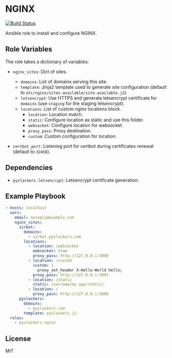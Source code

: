 NGINX
=========

[![Build Status](https://travis-ci.org/pyslackers/ansible-role-nginx.svg?branch=master)](https://travis-ci.org/pyslackers/ansible-role-nginx)

Ansible role to install and configure NGINX.

Role Variables
--------------

The role takes a dictionary of variables:

* `nginx_sites`: Dict of sites.
    * `domains`: List of domains serving this site.
    * `template`: Jinja2 template used to generate site configuration (default to `etc/nginx/sites-available/site-available.j2`).
    * `letsencrypt`: Use HTTPS and generate letsencrypt certificate for `domains` (use `staging` for the staging letsencrypt).
    * `locations`: List of custom nginx locations block.
        * `location`: Location match.
        * `static`: Configure location as static and use this folder.
        * `websocket`: Configure location for websocket.
        * `proxy_pass`: Proxy destination.
        * `custom`: Custom configuration for location.
        
* `certbot_port`: Listening port for certbot during certificates renewal (default to `32456`).

Dependencies
------------

* `pyslackers.letsencrypt`: Letsencrypt certificate generation.


Example Playbook
----------------

```yaml
- hosts: localhost
  vars:
    email: noreply@example.com
    nginx_sites:
      sirbot:
        domains:
          - sirbot.pyslackers.com
        locations:
          - location: /websocket
            websocket: true
            proxy_pass: http://127.0.0.1:5000
          - location: /custom
            custom: |
              proxy_set_header X-Hello-World hello;
            proxy_pass: http://127.0.0.1:5001
          - location: /static
            static: /var/www/my_app/static/
          - location: /
            proxy_pass: http://127.0.0.1:5000
      pyslackers:
        domains:
          - pyslackers.com
        template: pyslackers.j2
  roles:
    - pyslackers.nginx
```

License
-------

MIT
